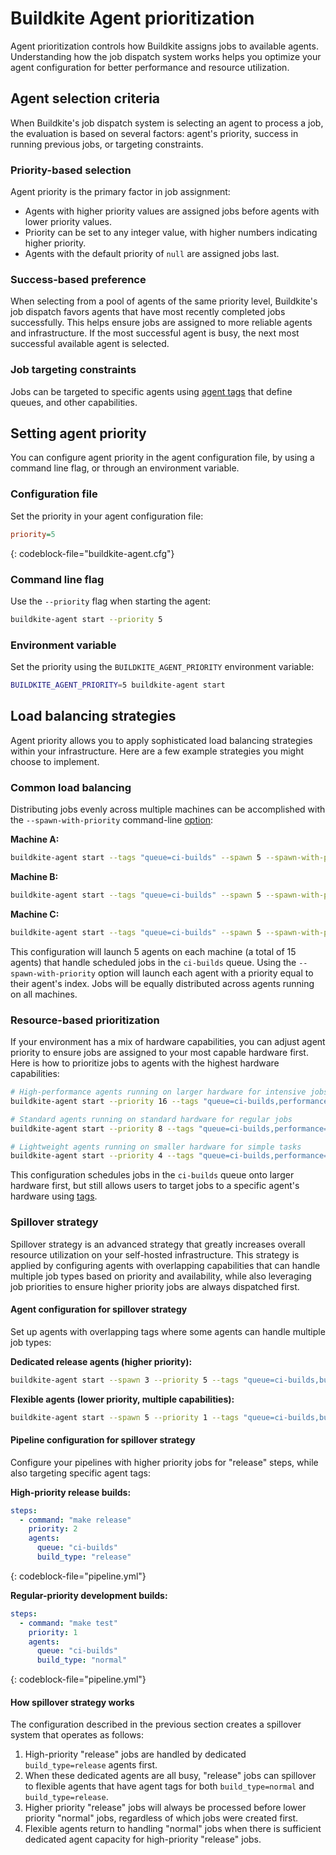 # Buildkite Agent prioritization

Agent prioritization controls how Buildkite assigns jobs to available agents. Understanding how the job dispatch system works helps you optimize your agent configuration for better performance and resource utilization.

## Agent selection criteria

When Buildkite's job dispatch system is selecting an agent to process a job, the evaluation is based on several factors: agent's priority, success in running previous jobs, or targeting constraints.

### Priority-based selection

Agent priority is the primary factor in job assignment:

- Agents with higher priority values are assigned jobs before agents with lower priority values.
- Priority can be set to any integer value, with higher numbers indicating higher priority.
- Agents with the default priority of `null` are assigned jobs last.

### Success-based preference

When selecting from a pool of agents of the same priority level, Buildkite's job dispatch favors agents that have most recently completed jobs successfully. This helps ensure jobs are assigned to more reliable agents and infrastructure. If the most successful agent is busy, the next most successful available agent is selected.

### Job targeting constraints

Jobs can be targeted to specific agents using [agent tags](/docs/agent/v3/cli-start#setting-tags) that define queues, and other capabilities.

## Setting agent priority

You can configure agent priority in the agent configuration file, by using a command line flag, or through an environment variable.

### Configuration file

Set the priority in your agent configuration file:

```ini
priority=5
```
{: codeblock-file="buildkite-agent.cfg"}

### Command line flag

Use the `--priority` flag when starting the agent:

```bash
buildkite-agent start --priority 5
```

### Environment variable

Set the priority using the `BUILDKITE_AGENT_PRIORITY` environment variable:

```bash
BUILDKITE_AGENT_PRIORITY=5 buildkite-agent start
```

## Load balancing strategies

Agent priority allows you to apply sophisticated load balancing strategies within your infrastructure. Here are a few example strategies you might choose to implement.

### Common load balancing

Distributing jobs evenly across multiple machines can be accomplished with the `--spawn-with-priority` command-line [option](/docs/agent/v3/cli-start#spawn-with-priority):

**Machine A:**

```bash
buildkite-agent start --tags "queue=ci-builds" --spawn 5 --spawn-with-priority
```

**Machine B:**

```bash
buildkite-agent start --tags "queue=ci-builds" --spawn 5 --spawn-with-priority
```

**Machine C:**

```bash
buildkite-agent start --tags "queue=ci-builds" --spawn 5 --spawn-with-priority
```

This configuration will launch 5 agents on each machine (a total of 15 agents) that handle scheduled jobs in the `ci-builds` queue. Using the `--spawn-with-priority` option will launch each agent with a priority equal to their agent's index. Jobs will be equally distributed across agents running on all machines.

### Resource-based prioritization

If your environment has a mix of hardware capabilities, you can adjust agent priority to ensure jobs are assigned to your most capable hardware first. Here is how to prioritize jobs to agents with the highest hardware capabilities:

```bash
# High-performance agents running on larger hardware for intensive jobs
buildkite-agent start --priority 16 --tags "queue=ci-builds,performance=high,cpu=16-core"

# Standard agents running on standard hardware for regular jobs
buildkite-agent start --priority 8 --tags "queue=ci-builds,performance=standard,cpu=8-core"

# Lightweight agents running on smaller hardware for simple tasks
buildkite-agent start --priority 4 --tags "queue=ci-builds,performance=basic,cpu=4-core"
```

This configuration schedules jobs in the `ci-builds` queue onto larger hardware first, but still allows users to target jobs to a specific agent's hardware using [tags](/docs/pipelines/configure/defining-steps#targeting-specific-agents).

### Spillover strategy

Spillover strategy is an advanced strategy that greatly increases overall resource utilization on your self-hosted infrastructure. This strategy is applied by configuring agents with overlapping capabilities that can handle multiple job types based on priority and availability, while also leveraging job priorities to ensure higher priority jobs are always dispatched first.

#### Agent configuration for spillover strategy

Set up agents with overlapping tags where some agents can handle multiple job types:

**Dedicated release agents (higher priority):**

```bash
buildkite-agent start --spawn 3 --priority 5 --tags "queue=ci-builds,build_type=release"
```

**Flexible agents (lower priority, multiple capabilities):**

```bash
buildkite-agent start --spawn 5 --priority 1 --tags "queue=ci-builds,build_type=normal,build_type=release"
```

#### Pipeline configuration for spillover strategy

Configure your pipelines with higher priority jobs for "release" steps, while also targeting specific agent tags:

**High-priority release builds:**

```yaml
steps:
  - command: "make release"
    priority: 2
    agents:
      queue: "ci-builds"
      build_type: "release"
```
{: codeblock-file="pipeline.yml"}

**Regular-priority development builds:**

```yaml
steps:
  - command: "make test"
    priority: 1
    agents:
      queue: "ci-builds"
      build_type: "normal"
```
{: codeblock-file="pipeline.yml"}

#### How spillover strategy works

The configuration described in the previous section creates a spillover system that operates as follows:

1. High-priority "release" jobs are handled by dedicated `build_type=release` agents first.
1. When these dedicated agents are all busy, "release" jobs can spillover to flexible agents that have agent tags for both `build_type=normal` and `build_type=release`.
1. Higher priority "release" jobs will always be processed before lower priority "normal" jobs, regardless of which jobs were created first.
1. Flexible agents return to handling "normal" jobs when there is sufficient dedicated agent capacity for high-priority "release" jobs.
